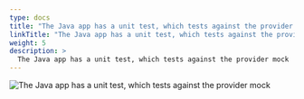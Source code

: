```yaml
---
type: docs
title: "The Java app has a unit test, which tests against the provider mock"
linkTitle: "The Java app has a unit test, which tests against the provider mock"
weight: 5
description: >
  The Java app has a unit test, which tests against the provider mock
---
```


![The Java app has a unit test, which tests against the provider mock](/images/bootcamp-slides/pact-dapr-demo/Slide5.PNG)
